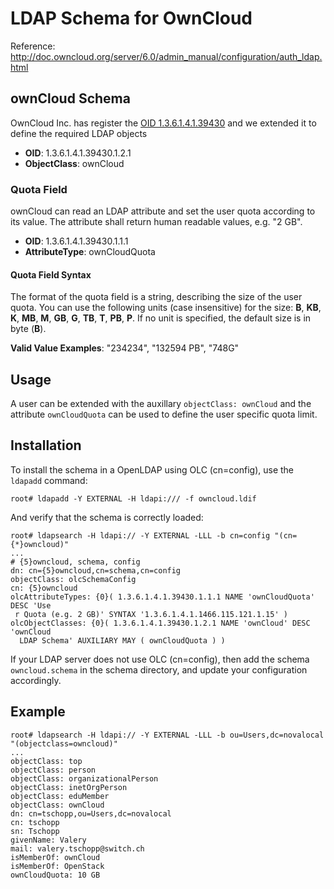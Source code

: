 # LDAP Schema for OwnCloud

Reference: http://doc.owncloud.org/server/6.0/admin_manual/configuration/auth_ldap.html

## ownCloud Schema

OwnCloud Inc. has register the [OID 1.3.6.1.4.1.39430](http://oid-info.com/get/1.3.6.1.4.1.39430) and we extended it to define the required LDAP objects 

- **OID**: 1.3.6.1.4.1.39430.1.2.1
- **ObjectClass**: ownCloud

### Quota Field

ownCloud can read an LDAP attribute and set the user quota according to its value. 
The attribute shall return human readable values, e.g. "2 GB".

- **OID**: 1.3.6.1.4.1.39430.1.1.1
- **AttributeType**: ownCloudQuota

#### Quota Field Syntax

The format of the quota field is a string, describing the size of the user quota. You can use the following units (case insensitive) for the size: **B**, **KB**, **K**, **MB**, **M**, **GB**, **G**, **TB**, **T**, **PB**, **P**. If no unit is specified, the default size is in byte (**B**). 

**Valid Value Examples**: "234234", "132594 PB", "748G" 

## Usage

A user can be extended with the auxillary `objectClass: ownCloud` and the attribute `ownCloudQuota` can be used
to define the user specific quota limit.

## Installation

To install the schema in a OpenLDAP using OLC (cn=config), use the `ldapadd` command:

    root# ldapadd -Y EXTERNAL -H ldapi:/// -f owncloud.ldif
   
And verify that the schema is correctly loaded:

    root# ldapsearch -H ldapi:// -Y EXTERNAL -LLL -b cn=config "(cn={*}owncloud)"
    ...
    # {5}owncloud, schema, config
    dn: cn={5}owncloud,cn=schema,cn=config
    objectClass: olcSchemaConfig
    cn: {5}owncloud
    olcAttributeTypes: {0}( 1.3.6.1.4.1.39430.1.1.1 NAME 'ownCloudQuota' DESC 'Use
     r Quota (e.g. 2 GB)' SYNTAX '1.3.6.1.4.1.1466.115.121.1.15' )
    olcObjectClasses: {0}( 1.3.6.1.4.1.39430.1.2.1 NAME 'ownCloud' DESC 'ownCloud 
      LDAP Schema' AUXILIARY MAY ( ownCloudQuota ) )

If your LDAP server does not use OLC (cn=config), then add the schema `owncloud.schema` in the schema directory, and update your configuration accordingly.


## Example

    root# ldapsearch -H ldapi:// -Y EXTERNAL -LLL -b ou=Users,dc=novalocal "(objectclass=owncloud)" 
    ...
    objectClass: top
    objectClass: person
    objectClass: organizationalPerson
    objectClass: inetOrgPerson
    objectClass: eduMember
    objectClass: ownCloud
    dn: cn=tschopp,ou=Users,dc=novalocal
    cn: tschopp
    sn: Tschopp
    givenName: Valery
    mail: valery.tschopp@switch.ch
    isMemberOf: ownCloud
    isMemberOf: OpenStack
    ownCloudQuota: 10 GB


